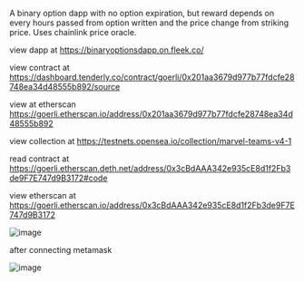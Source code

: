 A binary option dapp with no option expiration, but reward depends on every hours passed from option written and the price change from striking price. Uses chainlink price oracle.

view dapp at https://binaryoptionsdapp.on.fleek.co/

view contract at https://dashboard.tenderly.co/contract/goerli/0x201aa3679d977b77fdcfe28748ea34d48555b892/source

view at etherscan https://goerli.etherscan.io/address/0x201aa3679d977b77fdcfe28748ea34d48555b892

view collection at https://testnets.opensea.io/collection/marvel-teams-v4-1

read contract at https://goerli.etherscan.deth.net/address/0x3cBdAAA342e935cE8d1f2Fb3de9F7E747d9B3172#code

view etherscan at https://goerli.etherscan.io/address/0x3cBdAAA342e935cE8d1f2Fb3de9F7E747d9B3172


![image](https://user-images.githubusercontent.com/92864243/194801215-7a32f783-6291-4655-89f4-fbb4d3ecc14e.png)


after connecting metamask

![image](https://user-images.githubusercontent.com/92864243/194801295-2682bb08-1131-434e-b471-327915eac528.png)
